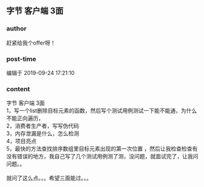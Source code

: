 ## 字节 客户端 3面
### author 
赶紧给我个offer呀！
### post-time 

编辑于  2019-09-24 17:21:10
### content 
<div class="post-topic-des nc-post-content">
 <div>
  字节 客户端 3面
 </div>
 <div>
  1，写一个list删除目标元素的函数，然后写个测试用例测试一下能不能通，为什么不能正向遍历，
 </div>
 <div>
  2，消费者生产者，写写伪代码
 </div>
 <div>
  3，内存泄漏是什么，怎么检测
 </div>
 <div>
  4，项目亮点
 </div>
 <div>
  5，最快的方法查找排序数组里目标元素出现的第一次位置 ，然后让我检查检查有没有错误的地方，我自己写了几个测试用例测了测，没问题，就面试完了，让我问问题。。
 </div>
 <div>
  <br/>
 </div>
 <div>
  就问了这么点。。。希望三面能过。。。
 </div>
</div>

